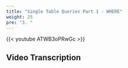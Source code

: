 ```yaml
---
title: "Single Table Queries Part 1 - WHERE"
weight: 25
pre: "3. "
---
```


{{< youtube ATWB3oPRwGc >}}

## Video Transcription
